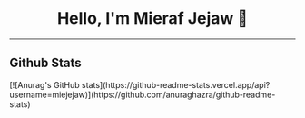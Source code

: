 <h1 align="center" style="margin-top: 50px;">
  <b>Hello, I'm Mieraf Jejaw 👋</b>
</h1>
<hr />

<h2>Github Stats</h2>
[![Anurag's GitHub stats](https://github-readme-stats.vercel.app/api?username=miejejaw)](https://github.com/anuraghazra/github-readme-stats)

